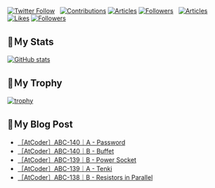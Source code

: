 [![Twitter Follow](https://img.shields.io/twitter/follow/hyperdb?label=twitter&logo=twitter&style=plastic)](https://twitter.com/hyperdb)
&nbsp;
[![Contributions](https://badgen.org/img/qiita/hyperdb/contributions?style=plastic)](https://qiita.com/hyperdb)
[![Articles](https://badgen.org/img/qiita/hyperdb/articles?style=plastic)](https://qiita.com/hyperdb)
[![Followers](https://badgen.org/img/qiita/hyperdb/followers?style=plastic)](https://qiita.com/hyperdb)
&nbsp;
[![Articles](https://badgen.org/img/zenn/hyperdb/articles)](https://zenn.dev/hyperdb)
[![Likes](https://badgen.org/img/zenn/hyperdb/likes?style=plastic)](https://zenn.dev/hyperdb)
[![Followers](https://badgen.org/img/zenn/hyperdb/followers?style=plastic)](https://zenn.dev/hyperdb)

## 🔖Ｍy Stats

[![GitHub stats](https://github-readme-stats-eight-theta.vercel.app/api?username=hyperdb&theme=radical&count_private=true&show_icons=true)](https://github.com/anuraghazra/github-readme-stats)

## 🔖Ｍy Trophy

[![trophy](https://github-profile-trophy.vercel.app/?username=hyperdb&theme=onedark)](https://github.com/ryo-ma/github-profile-trophy)

## 🔖Ｍy Blog Post

<!-- BLOG-POST-LIST:START -->
- [［AtCoder］ABC-140｜A - Password](https://zenn.dev/hyperdb/articles/9830a469a0943c)
- [［AtCoder］ABC-140｜B - Buffet](https://zenn.dev/hyperdb/articles/7cb9676ba372c1)
- [［AtCoder］ABC-139｜B - Power Socket](https://zenn.dev/hyperdb/articles/ce13c2be08b1cd)
- [［AtCoder］ABC-139｜A - Tenki](https://zenn.dev/hyperdb/articles/2d491dfe8cc888)
- [［AtCoder］ABC-138｜B - Resistors in Parallel](https://zenn.dev/hyperdb/articles/4b8586730b9f9a)
<!-- BLOG-POST-LIST:END -->
